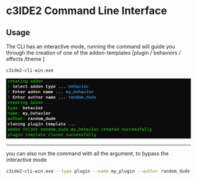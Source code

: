 # c3IDE2 Command Line Interface

## Usage

The CLI has an interactive mode, running the command will guide you through the creation of one of the addon-templates [plugin / behaviors / effects /theme ]

``` bash
c3ide2-cli-win.exe
```

![](./imgs/c3ide2_cli_example1.png)

---

you can also run the command with all the argument, to bypass the interactive mode

``` bash
c3ide2-cli-win.exe --type plugin --name my_plugin --author random_dude
```

